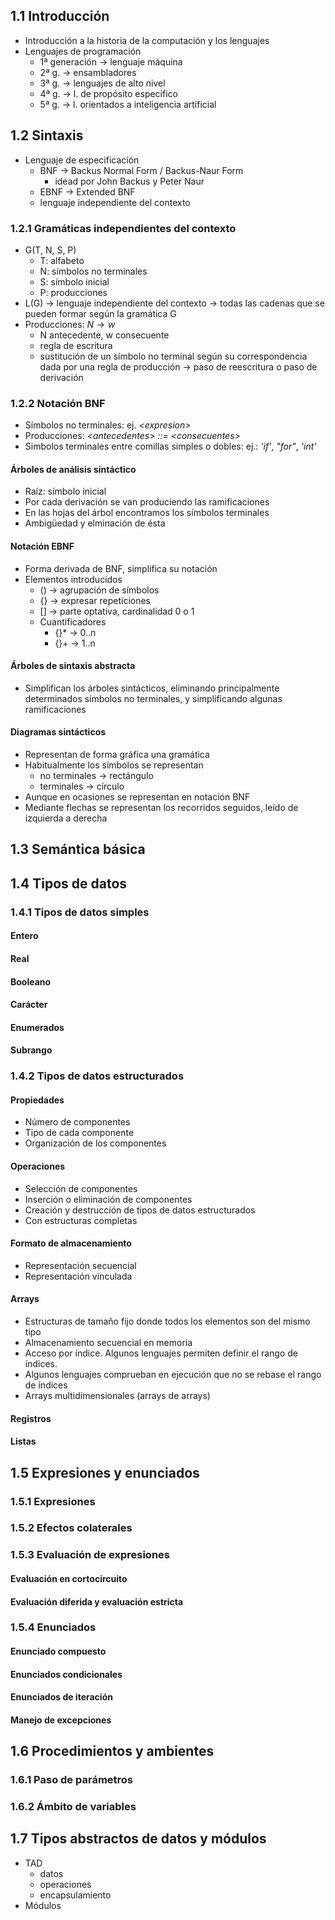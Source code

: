 ## 1.1 Introducción
- Introducción a la historia de la computación y los lenguajes
- Lenguajes de programación
	- 1ª generación -> lenguaje máquina
	- 2ª g. -> ensambladores
	- 3ª g. -> lenguajes de alto nivel
	- 4ª g. -> l. de propósito específico
	- 5ª g. -> l. orientados a inteligencia artificial
## 1.2 Sintaxis
- Lenguaje de especificación
	- BNF -> Backus Normal Form / Backus-Naur Form
		- idead por John Backus y Peter Naur
	- EBNF -> Extended BNF
	- lenguaje independiente del contexto
### 1.2.1 Gramáticas independientes del contexto
- G(T, N, S, P)
	- T: alfabeto
	- N: símbolos no terminales
	- S: símbolo inicial
	- P: producciones
- L(G) -> lenguaje independiente del contexto -> todas las cadenas que se pueden formar según la gramática G
- Producciones: $N \rightarrow w$
	- N antecedente, w consecuente
	- regla de escritura
	- sustitución de un símbolo no terminal según su correspondencia dada por una regla de producción -> paso de reescritura o paso de derivación
### 1.2.2 Notación BNF
- Símbolos no terminales: ej. *\<expresion\>*
- Producciones: *\<antecedentes\> ::= \<consecuentes\>*
- Simbolos terminales entre comillas simples o dobles: ej.: *'if'*, *"for"*, *'int'*
#### Árboles de análisis sintáctico
- Raíz: símbolo inicial
- Por cada derivación se van produciendo las ramificaciones
- En las hojas del árbol encontramos los símbolos terminales
- Ambigüedad y elminación de ésta
#### Notación EBNF
- Forma derivada de BNF, simplifica su notación
- Elementos introducidos
	- () -> agrupación de símbolos
	- {} -> expresar repeticiones
	- \[] -> parte optativa, cardinalidad 0 o 1
	- Cuantificadores
		- {}* -> 0..n
		- {}+ -> 1..n
#### Árboles de sintaxis abstracta
- Simplifican los árboles sintácticos, eliminando principalmente determinados símbolos no terminales, y simplificando algunas ramificaciones
#### Diagramas sintácticos
- Representan de forma gráfica una gramática
- Habitualmente los símbolos se representan
	- no terminales -> rectángulo
	- terminales -> círculo
- Aunque en ocasiones se representan en notación BNF
- Mediante flechas se representan los recorridos seguidos, leído de izquierda a derecha
## 1.3 Semántica básica
## 1.4 Tipos de datos
### 1.4.1 Tipos de datos simples
#### Entero
#### Real
#### Booleano
#### Carácter
#### Enumerados
#### Subrango

### 1.4.2 Tipos de datos estructurados
#### Propiedades 
- Número de componentes
- Tipo de cada componente
- Organización de los componentes
#### Operaciones
- Selección de componentes
- Inserción o eliminación de componentes
- Creación y destrucción de tipos de datos estructurados
- Con estructuras completas
#### Formato de almacenamiento
- Representación secuencial
- Representación vinculada
#### Arrays
- Estructuras de tamaño fijo donde todos los elementos son del mismo tipo
- Almacenamiento secuencial en memoria
- Acceso por índice. Algunos lenguajes permiten definir el rango de índices.
- Algunos lenguajes comprueban en ejecución que no se rebase el rango de índices
- Arrays multidimensionales (arrays de arrays)
#### Registros
#### Listas
## 1.5 Expresiones y enunciados
### 1.5.1 Expresiones
### 1.5.2 Efectos colaterales
### 1.5.3 Evaluación de expresiones
#### Evaluación en cortocircuito
#### Evaluación diferida y evaluación estricta
### 1.5.4 Enunciados
#### Enunciado compuesto
#### Enunciados condicionales
#### Enunciados de iteración
#### Manejo de excepciones
## 1.6 Procedimientos y ambientes
### 1.6.1 Paso de parámetros
### 1.6.2 Ámbito de variables
## 1.7 Tipos abstractos de datos y módulos
- TAD
	- datos
	- operaciones
	- encapsulamiento
- Módulos
